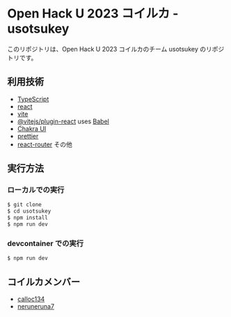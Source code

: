 # Open Hack U 2023 コイルカ - usotsukey

このリポジトリは、Open Hack U 2023 コイルカのチーム usotsukey のリポジトリです。

## 利用技術

- [TypeScript](https://www.typescriptlang.org/)
- [react](https://reactjs.org/)
- [vite](https://vitejs.dev/)
- [@vitejs/plugin-react](https://github.com/vitejs/vite-plugin-react/blob/main/packages/plugin-react/README.md) uses [Babel](https://babeljs.io/)
- [Chakra UI](https://chakra-ui.com/)
- [prettier](https://prettier.io/)
- [react-router](https://reactrouter.com/)
  その他

## 実行方法

### ローカルでの実行

```bash
$ git clone
$ cd usotsukey
$ npm install
$ npm run dev
```

### devcontainer での実行

```bash
$ npm run dev
```

## コイルカメンバー

- [calloc134](https://github.com/calloc134)
- [neruneruna7](https://github.com/neruneruna7)
